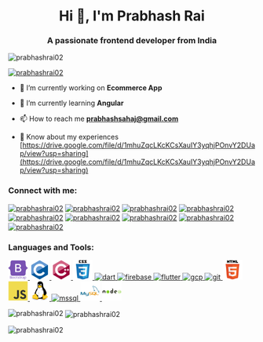 <h1 align="center">Hi 👋, I'm Prabhash Rai</h1>
<h3 align="center">A passionate frontend developer from India</h3>

<p align="left"> <img src="https://komarev.com/ghpvc/?username=prabhashrai02&label=Profile%20views&color=0e75b6&style=flat" alt="prabhashrai02" /> </p>

<p align="left"> <a href="https://github.com/ryo-ma/github-profile-trophy"><img src="https://github-profile-trophy.vercel.app/?username=prabhashrai02" alt="prabhashrai02" /></a> </p>

- 🔭 I’m currently working on **Ecommerce App**

- 🌱 I’m currently learning **Angular**

- 📫 How to reach me **prabhashsahaj@gmail.com**

- 📄 Know about my experiences [https://drive.google.com/file/d/1mhuZqcLKcKCsXauIY3yqhjPOnvY2DUap/view?usp=sharing](https://drive.google.com/file/d/1mhuZqcLKcKCsXauIY3yqhjPOnvY2DUap/view?usp=sharing)

<h3 align="left">Connect with me:</h3>
<p align="left">
<a href="https://linkedin.com/in/prabhashrai02" target="blank"><img align="center" src="https://raw.githubusercontent.com/rahuldkjain/github-profile-readme-generator/master/src/images/icons/Social/linked-in-alt.svg" alt="prabhashrai02" height="30" width="40" /></a>
<a href="https://instagram.com/prabhashrai02" target="blank"><img align="center" src="https://raw.githubusercontent.com/rahuldkjain/github-profile-readme-generator/master/src/images/icons/Social/instagram.svg" alt="prabhashrai02" height="30" width="40" /></a>
<a href="https://www.codechef.com/users/prabhashrai02" target="blank"><img align="center" src="https://cdn.jsdelivr.net/npm/simple-icons@3.1.0/icons/codechef.svg" alt="prabhashrai02" height="30" width="40" /></a>
<a href="https://www.hackerrank.com/prabhashrai02" target="blank"><img align="center" src="https://raw.githubusercontent.com/rahuldkjain/github-profile-readme-generator/master/src/images/icons/Social/hackerrank.svg" alt="prabhashrai02" height="30" width="40" /></a>
<a href="https://codeforces.com/profile/prabhashrai02" target="blank"><img align="center" src="https://cdn.jsdelivr.net/npm/simple-icons@3.0.1/icons/codeforces.svg" alt="prabhashrai02" height="30" width="40" /></a>
<a href="https://www.leetcode.com/prabhashrai02" target="blank"><img align="center" src="https://raw.githubusercontent.com/rahuldkjain/github-profile-readme-generator/master/src/images/icons/Social/leet-code.svg" alt="prabhashrai02" height="30" width="40" /></a>
<a href="https://www.hackerearth.com/prabhashrai02" target="blank"><img align="center" src="https://raw.githubusercontent.com/rahuldkjain/github-profile-readme-generator/master/src/images/icons/Social/hackerearth.svg" alt="prabhashrai02" height="30" width="40" /></a>
<a href="https://auth.geeksforgeeks.org/user/prabhashrai02" target="blank"><img align="center" src="https://raw.githubusercontent.com/rahuldkjain/github-profile-readme-generator/master/src/images/icons/Social/geeks-for-geeks.svg" alt="prabhashrai02" height="30" width="40" /></a>
<a href="https://discord.gg/prabhashrai02" target="blank"><img align="center" src="https://raw.githubusercontent.com/rahuldkjain/github-profile-readme-generator/master/src/images/icons/Social/discord.svg" alt="prabhashrai02" height="30" width="40" /></a>
</p>

<h3 align="left">Languages and Tools:</h3>
<p align="left"> <a href="https://getbootstrap.com" target="_blank"> <img src="https://raw.githubusercontent.com/devicons/devicon/master/icons/bootstrap/bootstrap-plain-wordmark.svg" alt="bootstrap" width="40" height="40"/> </a> <a href="https://www.cprogramming.com/" target="_blank"> <img src="https://raw.githubusercontent.com/devicons/devicon/master/icons/c/c-original.svg" alt="c" width="40" height="40"/> </a> <a href="https://www.w3schools.com/cpp/" target="_blank"> <img src="https://raw.githubusercontent.com/devicons/devicon/master/icons/cplusplus/cplusplus-original.svg" alt="cplusplus" width="40" height="40"/> </a> <a href="https://www.w3schools.com/css/" target="_blank"> <img src="https://raw.githubusercontent.com/devicons/devicon/master/icons/css3/css3-original-wordmark.svg" alt="css3" width="40" height="40"/> </a> <a href="https://dart.dev" target="_blank"> <img src="https://www.vectorlogo.zone/logos/dartlang/dartlang-icon.svg" alt="dart" width="40" height="40"/> </a> <a href="https://firebase.google.com/" target="_blank"> <img src="https://www.vectorlogo.zone/logos/firebase/firebase-icon.svg" alt="firebase" width="40" height="40"/> </a> <a href="https://flutter.dev" target="_blank"> <img src="https://www.vectorlogo.zone/logos/flutterio/flutterio-icon.svg" alt="flutter" width="40" height="40"/> </a> <a href="https://cloud.google.com" target="_blank"> <img src="https://www.vectorlogo.zone/logos/google_cloud/google_cloud-icon.svg" alt="gcp" width="40" height="40"/> </a> <a href="https://git-scm.com/" target="_blank"> <img src="https://www.vectorlogo.zone/logos/git-scm/git-scm-icon.svg" alt="git" width="40" height="40"/> </a> <a href="https://www.w3.org/html/" target="_blank"> <img src="https://raw.githubusercontent.com/devicons/devicon/master/icons/html5/html5-original-wordmark.svg" alt="html5" width="40" height="40"/> </a> <a href="https://developer.mozilla.org/en-US/docs/Web/JavaScript" target="_blank"> <img src="https://raw.githubusercontent.com/devicons/devicon/master/icons/javascript/javascript-original.svg" alt="javascript" width="40" height="40"/> </a> <a href="https://www.linux.org/" target="_blank"> <img src="https://raw.githubusercontent.com/devicons/devicon/master/icons/linux/linux-original.svg" alt="linux" width="40" height="40"/> </a> <a href="https://www.microsoft.com/en-us/sql-server" target="_blank"> <img src="https://www.svgrepo.com/show/303229/microsoft-sql-server-logo.svg" alt="mssql" width="40" height="40"/> </a> <a href="https://www.mysql.com/" target="_blank"> <img src="https://raw.githubusercontent.com/devicons/devicon/master/icons/mysql/mysql-original-wordmark.svg" alt="mysql" width="40" height="40"/> </a> <a href="https://nodejs.org" target="_blank"> <img src="https://raw.githubusercontent.com/devicons/devicon/master/icons/nodejs/nodejs-original-wordmark.svg" alt="nodejs" width="40" height="40"/> </a> </p>

<p><img align="left" src="https://github-readme-stats.vercel.app/api/top-langs?username=prabhashrai02&show_icons=true&locale=en&layout=compact" alt="prabhashrai02" /></p>

<p>&nbsp;<img align="center" src="https://github-readme-stats.vercel.app/api?username=prabhashrai02&show_icons=true&locale=en" alt="prabhashrai02" /></p>

<p><img align="center" src="https://github-readme-streak-stats.herokuapp.com/?user=prabhashrai02&" alt="prabhashrai02" /></p>
